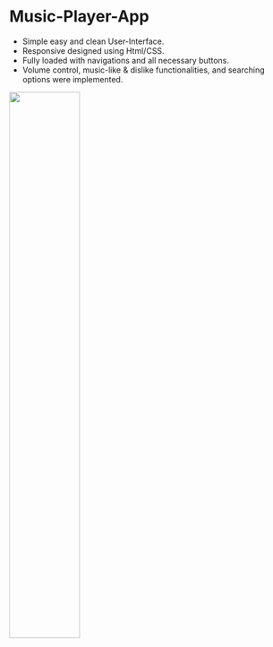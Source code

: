 # Music-Player-App
<ul>
  <li>Simple easy and clean User-Interface.</li>
  <li>Responsive designed using Html/CSS.</li>
  <li>Fully loaded with navigations and all necessary buttons.</li>
  <li>Volume control, music-like & dislike functionalities, and searching options were implemented.</li>
</ul>
<img src = "https://ninjasfiles.s3.amazonaws.com/0000000000001807.png" width="50%" height="50%"></img>
